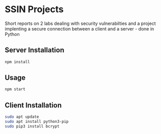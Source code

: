 # SSIN Projects

Short reports on 2 labs dealing with security vulnerabilties and a project implenting a secure connection between a client and a server - done in Python

## Server Installation

```bash
npm install
```

## Usage

```bash
npm start
```

## Client Installation

```bash
sudo apt update
sudo apt install python3-pip
sudo pip3 install bcrypt
```
